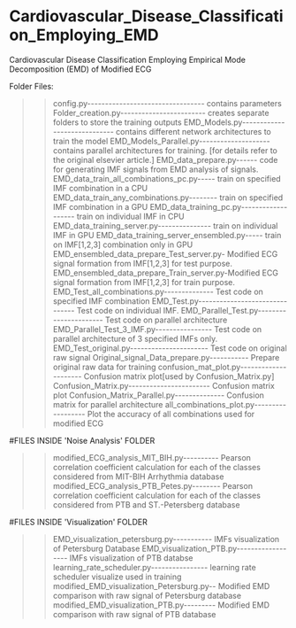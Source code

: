 # Cardiovascular_Disease_Classification_Employing_EMD
Cardiovascular Disease Classification Employing Empirical Mode Decomposition (EMD) of Modified ECG

Folder Files:
>>config.py--------------------------------- contains parameters
>>Folder_creation.py------------------------ creates separate folders to store the training outputs
>>EMD_Models.py----------------------------- contains different network architectures to train the model
>>EMD_Models_Parallel.py-------------------- contains parallel architectures for training. [for details refer to the original elsevier article.]
>>EMD_data_prepare.py------ code for generating IMF signals from EMD analysis of signals.
>>EMD_data_train_all_combinations_pc.py----- train on specified IMF combination in a CPU
>>EMD_data_train_any_combinations.py-------- train on specified IMF combination in a GPU
>>EMD_data_training_pc.py------------------- train on individual IMF in CPU
>>EMD_data_training_server.py--------------- train on individual IMF in GPU
>>EMD_data_training_server_ensembled.py----- train on IMF[1,2,3] combination only in GPU
>>EMD_ensembled_data_prepare_Test_server.py- Modified ECG signal formation from IMF[1,2,3] for test purpose.
>>EMD_ensembled_data_prepare_Train_server.py-Modified ECG signal formation from IMF[1,2,3] for train purpose.
>>EMD_Test_all_combinations.py-------------- Test code on specified IMF combination
>>EMD_Test.py------------------------------- Test code on individual IMF.
>>EMD_Parallel_Test.py---------------------- Test code on parallel architecture
>>EMD_Parallel_Test_3_IMF.py---------------- Test code on parallel architecture of 3 specified IMFs only.
>>EMD_Test_original.py---------------------- Test code on original raw signal
>>Original_signal_Data_prepare.py----------- Prepare original raw data for training
>>confusion_mat_plot.py--------------------- Confusion matrix plot[used by Confusion_Matrix.py]
>>Confusion_Matrix.py----------------------- Confusion matrix plot
>>Confusion_Matrix_Parallel.py-------------- Confusion matrix for parallel architecture
>>all_combinations_plot.py------------------ Plot the accuracy of all combinations used for modified ECG

#FILES INSIDE 'Noise Analysis' FOLDER
>>modified_ECG_analysis_MIT_BIH.py---------- Pearson correlation coefficient calculation for each of the classes considered from MIT-BIH Arrhythmia database
>>modified_ECG_analysis_PTB_Petes.py-------- Pearson correlation coefficient calculation for each of the classes considered from PTB and ST.-Petersberg database

#FILES INSIDE 'Visualization' FOLDER
>>EMD_visualization_petersburg.py----------- IMFs visualization of Petersburg Database
>>EMD_visualization_PTB.py------------------ IMFs visualization of PTB databse
>>learning_rate_scheduler.py---------------- learning rate scheduler visualize used in training
>>modified_EMD_visualization_Petersburg.py-- Modified EMD comparison with raw signal of Petersburg database
>>modified_EMD_visualization_PTB.py--------- Modified EMD comparison with raw signal of PTB database



